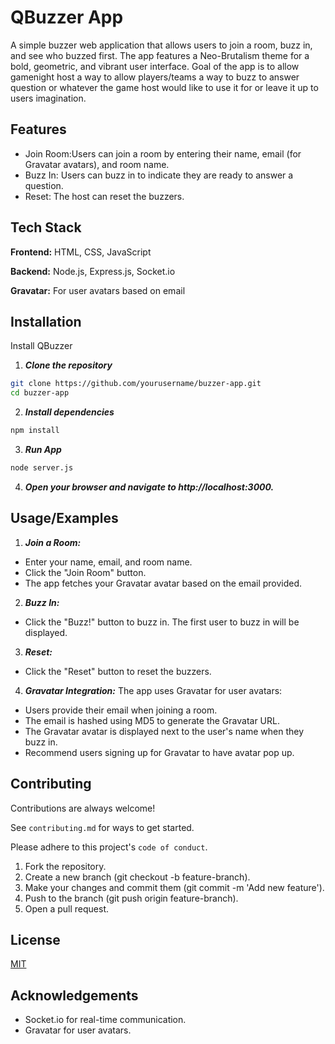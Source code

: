 
# QBuzzer App

A simple buzzer web application that allows users to join a room, buzz in, and see who buzzed first. The app features a Neo-Brutalism theme for a bold, geometric, and vibrant user interface. Goal of the app is to allow gamenight host a way to allow players/teams a way to buzz to answer question or whatever the game host would like to use it for or leave it up to users imagination.


## Features

- Join Room:Users can join a room by entering their name, email (for Gravatar avatars), and room name.
- Buzz In: Users can buzz in to indicate they are ready to answer a question.
- Reset: The host can reset the buzzers.



## Tech Stack

**Frontend:** HTML, CSS, JavaScript

**Backend:** Node.js, Express.js, Socket.io

**Gravatar:** For user avatars based on email


## Installation

Install QBuzzer

1. ***Clone the repository*** 

```bash
git clone https://github.com/yourusername/buzzer-app.git
cd buzzer-app
```

2. ***Install dependencies***

```bash
npm install

```

3. ***Run App***

```bash
node server.js

```

4. ***Open your browser and navigate to http://localhost:3000.***
## Usage/Examples

1. ***Join a Room:***
- Enter your name, email, and room name.
- Click the "Join Room" button.
- The app fetches your Gravatar avatar based on the email provided.

2. ***Buzz In:*** 
 - Click the "Buzz!" button to buzz in. The first user to buzz in will be displayed.

3. ***Reset:***
 - Click the "Reset" button to reset the buzzers.

4. ***Gravatar Integration:***
The app uses Gravatar for user avatars:
- Users provide their email when joining a room.
- The email is hashed using MD5 to generate the Gravatar URL.
- The Gravatar avatar is displayed next to the user's name when they buzz in.
- Recommend users signing up for Gravatar to have avatar pop up.
## Contributing

Contributions are always welcome!

See `contributing.md` for ways to get started.

Please adhere to this project's `code of conduct`.

1. Fork the repository.
2. Create a new branch (git checkout -b feature-branch).
3. Make your changes and commit them (git commit -m 'Add new feature').
4. Push to the branch (git push origin feature-branch).
5. Open a pull request.


## License

[MIT](https://choosealicense.com/licenses/mit/)


## Acknowledgements

- Socket.io for real-time communication.
- Gravatar for user avatars.


